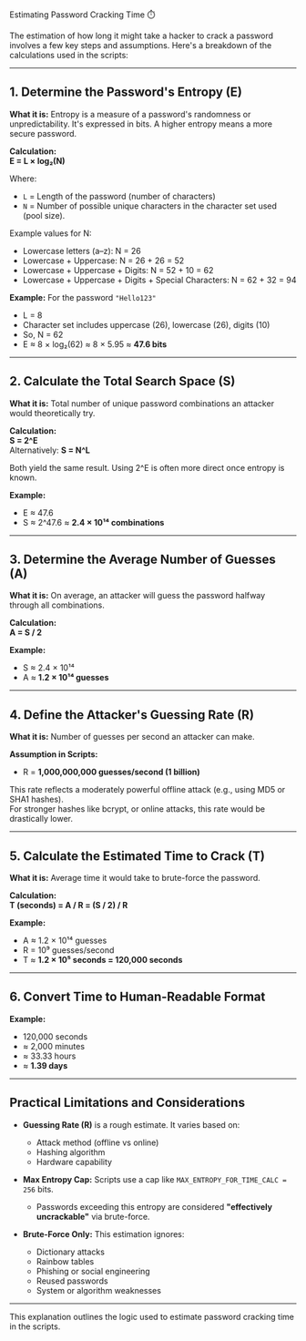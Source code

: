 Estimating Password Cracking Time ⏱️

The estimation of how long it might take a hacker to crack a password involves a few key steps and assumptions. Here's a breakdown of the calculations used in the scripts:

---

## 1. Determine the Password's Entropy (E)

**What it is:** Entropy is a measure of a password's randomness or unpredictability. It's expressed in bits. A higher entropy means a more secure password.

**Calculation:**  
**E = L × log₂(N)**

Where:  
- `L` = Length of the password (number of characters)  
- `N` = Number of possible unique characters in the character set used (pool size).  

Example values for N:  
- Lowercase letters (a–z): N = 26  
- Lowercase + Uppercase: N = 26 + 26 = 52  
- Lowercase + Uppercase + Digits: N = 52 + 10 = 62  
- Lowercase + Uppercase + Digits + Special Characters: N = 62 + 32 = 94

**Example:** For the password `"Hello123"`  
- L = 8  
- Character set includes uppercase (26), lowercase (26), digits (10)  
- So, N = 62  
- E ≈ 8 × log₂(62) ≈ 8 × 5.95 ≈ **47.6 bits**

---

## 2. Calculate the Total Search Space (S)

**What it is:** Total number of unique password combinations an attacker would theoretically try.

**Calculation:**  
**S = 2^E**  
Alternatively: **S = N^L**

Both yield the same result. Using 2^E is often more direct once entropy is known.

**Example:**  
- E ≈ 47.6  
- S ≈ 2^47.6 ≈ **2.4 × 10¹⁴ combinations**

---

## 3. Determine the Average Number of Guesses (A)

**What it is:** On average, an attacker will guess the password halfway through all combinations.

**Calculation:**  
**A = S / 2**

**Example:**  
- S ≈ 2.4 × 10¹⁴  
- A ≈ **1.2 × 10¹⁴ guesses**

---

## 4. Define the Attacker's Guessing Rate (R)

**What it is:** Number of guesses per second an attacker can make.

**Assumption in Scripts:**  
- R = **1,000,000,000 guesses/second (1 billion)**

This rate reflects a moderately powerful offline attack (e.g., using MD5 or SHA1 hashes).  
For stronger hashes like bcrypt, or online attacks, this rate would be drastically lower.

---

## 5. Calculate the Estimated Time to Crack (T)

**What it is:** Average time it would take to brute-force the password.

**Calculation:**  
**T (seconds) = A / R = (S / 2) / R**

**Example:**  
- A ≈ 1.2 × 10¹⁴ guesses  
- R = 10⁹ guesses/second  
- T ≈ **1.2 × 10⁵ seconds = 120,000 seconds**

---

## 6. Convert Time to Human-Readable Format

**Example:**  
- 120,000 seconds  
- ≈ 2,000 minutes  
- ≈ 33.33 hours  
- ≈ **1.39 days**

---

## Practical Limitations and Considerations

- **Guessing Rate (R)** is a rough estimate. It varies based on:
  - Attack method (offline vs online)
  - Hashing algorithm
  - Hardware capability

- **Max Entropy Cap:** Scripts use a cap like `MAX_ENTROPY_FOR_TIME_CALC = 256` bits.
  - Passwords exceeding this entropy are considered **"effectively uncrackable"** via brute-force.

- **Brute-Force Only:** This estimation ignores:
  - Dictionary attacks
  - Rainbow tables
  - Phishing or social engineering
  - Reused passwords
  - System or algorithm weaknesses

---

This explanation outlines the logic used to estimate password cracking time in the scripts.
